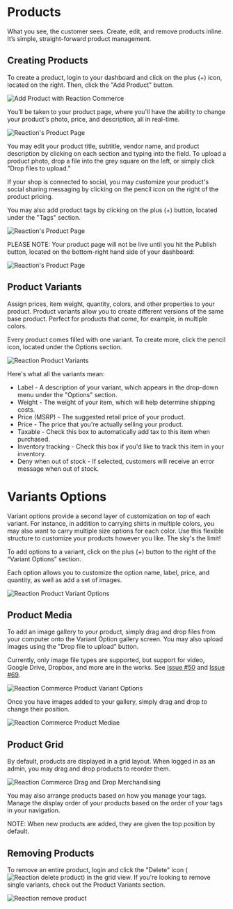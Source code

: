 # Products

What you see, the customer sees. Create, edit, and remove products inline. It’s simple, straight-forward product management.

## Creating Products

To create a product, login to your dashboard and click on the plus (+) icon, located on the right. Then, click the "Add Product" button.

![](/assets/admin-add-products.png "Add Product with Reaction Commerce")

You’ll be taken to your product page, where you'll have the ability to change your product's photo, price, and description, all in real-time.

![](/assets/admin-product-page.png "Reaction's Product Page")

You may edit your product title, subtitle, vendor name, and product description by clicking on each section and typing into the field. To upload a product photo, drop a file into the grey square on the left, or simply click "Drop files to upload."

If your shop is connected to social, you may customize your product's social sharing messaging by clicking on the pencil icon on the right of the product pricing.

You may also add product tags by clicking on the plus (+) button, located under the "Tags" section.

![](/assets/admin-product-page-2.png "Reaction's Product Page")

PLEASE NOTE: Your product page will not be live until you hit the Publish button, located on the bottom-right hand side of your dashboard:

![](/assets/admin-product-publish.png "Reaction's Product Page")

## Product Variants

Assign prices, item weight, quantity, colors, and other properties to your product. Product variants allow you to create different versions of the same base product. Perfect for products that come, for example, in multiple colors.

Every product comes filled with one variant. To create more, click the pencil icon, located under the Options section.

![](/assets/admin-product-variants.png "Reaction Product Variants")

Here's what all the variants mean:

- Label - A description of your variant, which appears in the drop-down menu under the "Options" section.
- Weight - The weight of your item, which will help determine shipping costs.
- Price (MSRP) - The suggested retail price of your product.
- Price - The price that you're actually selling your product.
- Taxable - Check this box to automatically add tax to this item when purchased.
- Inventory tracking - Check this box if you'd like to track this item in your inventory.
- Deny when out of stock - If selected, customers will receive an error message when out of stock.

# Variants Options

Variant options provide a second layer of customization on top of each variant. For instance, in addition to carrying shirts in multiple colors, you may also want to carry multiple size options for each color. Use this flexible structure to customize your products however you like. The sky's the limit!

To add options to a variant, click on the plus (+) button to the right of the “Variant Options” section.

Each option allows you to customize the option name, label, price, and quantity, as well as add a set of images.

![](/assets/admin-product-variant-options.png "Reaction Product Variant Options")

## Product Media

To add an image gallery to your product, simply drag and drop files from your computer onto the Variant Option gallery screen. You may also upload images using the "Drop file to upload” button.

Currently, only image file types are supported, but support for video, Google Drive, Dropbox, and more are in the works. See [Issue #50](https://github.com/reactioncommerce/reaction/issues/50) and [Issue #69](https://github.com/reactioncommerce/reaction/issues/69).

![](/assets/admin-product-variant-options.png "Reaction Commerce Product Variant Options")

Once you have images added to your gallery, simply drag and drop to change their position.

![](/assets/admin-product-media.png "Reaction Commerce Product Mediae")

## Product Grid

By default, products are displayed in a grid layout. When logged in as an admin, you may drag and drop products to reorder them.

![](/assets/admin-product-grid-drag-drop.png "Reaction Commerce Drag and Drop Merchandising")

You may also arrange products based on how you manage your tags. Manage the display order of your products based on the order of your tags in your navigation.

NOTE: When new products are added, they are given the top position by default.

## Removing Products

To remove an entire product, login and click the "Delete" icon (![](/assets/guide-icon-delete.png "Reaction delete product")) in the grid view. If you're looking to remove single variants, check out the Product Variants section.

![](/assets/guide-products-removeproduct.png "Reaction remove product")
